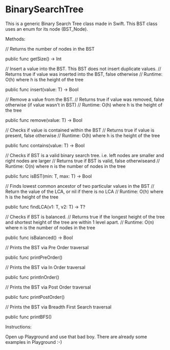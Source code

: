 # BinarySearchTree
This is a generic Binary Search Tree class made in Swift. This BST class uses an enum for its node (BST_Node).


Methods:

// Returns the number of nodes in the BST

public func getSize() -> Int

// Insert a value into the BST. This BST does not insert duplicate values.
// Returns true if value was inserted into the BST, false otherwise
// Runtime: O(h) where h is the height of the tree

public func insert(value: T) -> Bool

// Remove a value from the BST.
// Returns true if value was removed, false otherwise (if value wasn't in BST)
// Runtime: O(h) where h is the height of the tree

public func remove(value: T) -> Bool

// Checks if value is contained within the BST
// Returns true if value is present, false otherwise
// Runtime: O(h) where h is the height of the tree

public func contains(value: T) -> Bool

// Checks if BST is a valid binary search tree. i.e. left nodes are smaller and right nodes are larger
// Returns true if BST is valid, false otherwiseand
// Runtime: O(n) where n is the number of nodes in the tree

public func isBST(min: T, max: T) -> Bool

// Finds lowest common ancestor of two particular values in the BST
// Return the value of the LCA, or nil if there is no LCA
// Runtime: O(h) where h is the height of the tree

public func findLCA(v1: T, v2: T) -> T?

// Checks if BST is balanced.
// Returns true if the longest height of the tree and shortest height of the tree are within 1 level apart.
// Runtime: O(n) where n is the number of nodes in the tree

public func isBalanced() -> Bool

// Prints the BST via Pre Order traversal

public func printPreOrder()

// Prints the BST via In Order traversal

public func printInOrder()

// Prints the BST via Post Order traversal

public func printPostOrder()

// Prints the BST via Breadth First Search traversal

public func printBFS()


Instructions:

Open up Playground and use that bad boy. There are already some examples in Playground :-)


